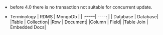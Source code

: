- before 4.0 there is no transaction
  not suitable for concurrent update.

- Terminology
  | RDMS | MongoDb |
  | :-----| ----: |
  | Database | Database|
  |Table | Collection|
  |Row | Document|
  |Column | Field|
  |Table Join | Embedded Docs|

